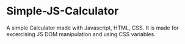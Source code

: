 # Simple-JS-Calculator
A simple Calculator made with Javascript, HTML, CSS. It is made for
excercising JS DOM manipulation and using CSS variables.
